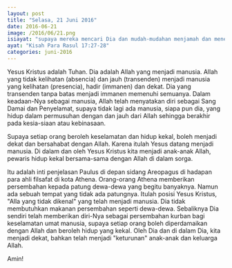 ```yaml
---
layout: post
title: "Selasa, 21 Juni 2016"
date: 2016-06-21
image: /2016/06/21.png
isiayat: "supaya mereka mencari Dia dan mudah-mudahan menjamah dan menemukan Dia, walaupun Ia tidak jauh dari kita masing-masing. Sebab di dalam Dia kita hidup, kita bergerak, kita ada, seperti yang telah juga dikatakan oleh pujangga-pujanggamu: Sebab kita ini dari keturunan Allah juga."
ayat: "Kisah Para Rasul 17:27-28"
categories: juni-2016
---
```


Yesus Kristus adalah Tuhan. Dia adalah Allah yang menjadi manusia. Allah yang tidak kelihatan (absencia) dan jauh (transenden) menjadi manusia yang kelihatan (presencia), hadir (immanen) dan dekat. Dia yang transenden tanpa batas menjadi immanen memenuhi semuanya. Dalam keadaan-Nya sebagai manusia, Allah telah menyatakan diri sebagai Sang Damai dan Penyelamat, supaya tidak lagi ada manusia, siapa pun dia, yang hidup dalam permusuhan dengan dan jauh dari Allah sehingga berakhir pada kesia-siaan atau kebinasaan.

Supaya setiap orang beroleh keselamatan dan hidup kekal, boleh menjadi dekat dan bersahabat dengan Allah. Karena itulah Yesus datang menjadi manusia. Di dalam dan oleh Yesus Kristus kita menjadi anak-anak Allah, pewaris hidup kekal bersama-sama dengan Allah di dalam sorga.

Itu adalah inti penjelasan Paulus di depan sidang Areopagus di hadapan para ahli filsafat di kota Athena. Orang-orang Athena memberikan persembahan kepada patung dewa-dewa yang begitu banyaknya. Namun ada sebuah tempat yang tidak ada patungnya. Itulah posisi Yesus Kristus, "Alla yang tidak dikenal" yang telah menjadi manusia. Dia tidak membutuhkan makanan persembahan seperti dewa-dewa. Sebaliknya Dia sendiri telah memberikan diri-Nya sebagai persembahan kurban bagi keselamatan umat manusia, supaya setiap orang boleh diperdamaikan dengan Allah dan beroleh hidup yang kekal. Oleh Dia dan di dalam Dia, kita menjadi dekat, bahkan telah menjadi "keturunan" anak-anak dan keluarga Allah.

Amin!